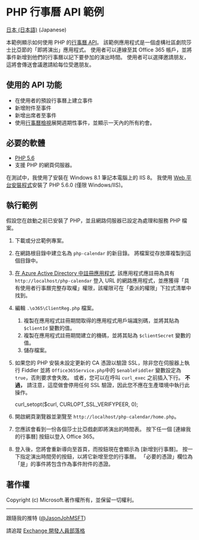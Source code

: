 # <a name="php-calendar-api-sample"></a>PHP 行事曆 API 範例 #

[日本 (日本語)](https://github.com/jasonjoh/php-calendar/blob/master/loc/readme-ja.md) (Japanese)

本範例顯示如何使用 PHP 的[行事曆 API](https://msdn.microsoft.com/office/office365/APi/calendar-rest-operations)。 該範例應用程式是一個虛構社區劇院莎士比亞節的「即將演出」應用程式。 使用者可以連線至其 Office 365 帳戶，並將事件新增到他們的行事曆以記下要參加的演出時間。 使用者可以選擇邀請朋友，這將會傳送會議邀請給每位受邀朋友。 

## <a name="api-features-used"></a>使用的 API 功能 ##

- 在使用者的預設行事曆上建立事件
- 新增附件至事件
- 新增出席者至事件
- 使用[行事曆檢視](https://msdn.microsoft.com/office/office365/APi/calendar-rest-operations#GetCalendarView)展開週期性事件，並顯示一天內的所有約會。

## <a name="required-software"></a>必要的軟體 ##

- [PHP 5.6](http://php.net/downloads.php)
- 支援 PHP 的網頁伺服器。

在測試中，我使用了安裝在 Windows 8.1 筆記本電腦上的 IIS 8。 我使用 [Web 平台安裝程式](http://www.microsoft.com/web/downloads/platform.aspx)安裝了 PHP 5.6.0 (僅限 Windows/IIS)。

## <a name="running-the-sample"></a>執行範例 ##

假設您在啟動之前已安裝了 PHP，並且網路伺服器已設定為處理和服務 PHP 檔案。 

1. 下載或分岔範例專案。
1. 在網路根目錄中建立名為 `php-calendar` 的新目錄。 將檔案從存放庫複製到這個目錄中。
1. [在 Azure Active Directory 中註冊應用程式](https://github.com/jasonjoh/office365-azure-guides/blob/master/RegisterAnAppInAzure.md). 該應用程式應註冊為具有 `http://localhost/php-calendar` 登入 URL 的網路應用程式，並應獲得「具有使用者行事曆完整存取權」權限，該權限可在「委派的權限」下拉式清單中找到。
1. 編輯 `.\o365\ClientReg.php` 檔案。 
    1. 複製在應用程式註冊期間取得的應用程式用戶端識別碼，並將其貼為 `$clientId` 變數的值。 
    1. 複製在應用程式註冊期間建立的機碼，並將其貼為 `$clientSecret` 變數的值。
    1. 儲存檔案。
1. 如果您的 PHP 安裝未設定更新的 CA 憑證以驗證 SSL，除非您在伺服器上執行 Fiddler 並將 `Office365Service.php`中的 `$enableFiddler` 變數設定為 `true`，否則要求會失敗。 或者，您可以在呼叫 `curl_exec` 之前插入下行。 **不過，** 請注意，這麼做會停用任何 SSL 驗證，因此您不應在生產環境中執行此操作。

    curl_setopt($curl, CURLOPT_SSL_VERIFYPEER, 0);
1. 開啟網頁瀏覽器並瀏覽至 `http://localhost/php-calendar/home.php`。
1. 您應該會看到一份各個莎士比亞戲劇即將演出的時間表。 按下任一個 [連線我的行事曆] 按鈕以登入 Office 365。
1. 登入後，您將會重新導向至首頁，而按鈕現在會顯示為 [新增到行事曆]。 按一下指定演出時間旁的按鈕，以將它新增至您的行事曆。 「必要的憑證」欄位為「是」的事件將包含作為事件附件的憑證。

## <a name="copyright"></a>著作權 ##

Copyright (c) Microsoft.著作權所有，並保留一切權利。

----------
跟隨我的推特 ([@JasonJohMSFT](https://twitter.com/JasonJohMSFT))

請追蹤 [Exchange 開發人員部落格](http://blogs.msdn.com/b/exchangedev/)